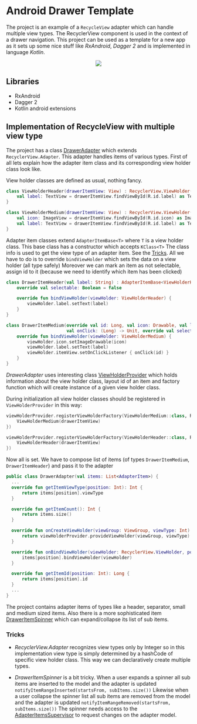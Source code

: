 # Android Drawer Template

The project is an example of a `RecycleView` adapter which can handle multiple view types. The RecyclerView component is used in the context of a drawer navigation. This project can be used as a template for a new app as it sets up some nice stuff like *RxAndroid*, *Dagger 2* and is implemented in language *Kotlin*.

<p align="center">
  <img src="/../screenshots/screenshot0.png?raw=true alt="Screenshot"/>
</p>

## Libraries

* RxAndroid
* Dagger 2
* Kotlin android extensions


## Implementation of RecycleView with multiple view type

The project has a class [DrawerAdapter](/../master/app/src/main/kotlin/views/adapters/drawer/DrawerAdapter.kt) which extends `RecyclerView.Adapter`. This adapter handles items of various types. First of all lets explain how the adapter item class and its corresponding view holder class look like.

View holder classes are defined as usual, nothing fancy.

```Kotlin
class ViewHolderHeader(drawerItemView: View) : RecyclerView.ViewHolder(drawerItemView) {
    val label: TextView = drawerItemView.findViewById(R.id.label) as TextView
}

class ViewHolderMedium(drawerItemView: View) : RecyclerView.ViewHolder(drawerItemView) {
    val icon: ImageView = drawerItemView.findViewById(R.id.icon) as ImageView
    val label: TextView = drawerItemView.findViewById(R.id.label) as TextView
}
```

Adapter item classes extend `AdapterItemBase<T>` where `T` is a view holder class. This base class has
a constructor which accepts `KClass<T>` The class info is used to get the view type of an adapter  item. See the [Tricks](#tricks). All we have to do is to override `bindViewHolder` which sets the data on a view holder (all type safely) Moreover we can mark an item as not selectable, assign id to it (because we need to identify which item has been clicked)

```Kotlin
class DrawerItemHeader(val label: String) : AdapterItemBase<ViewHolderHeader>(ViewHolderHeader::class) {
    override val selectable: Boolean = false

    override fun bindViewHolder(viewHolder: ViewHolderHeader) {
        viewHolder.label.setText(label)
    }
}

class DrawerItemMedium(override val id: Long, val icon: Drawable, val label: String,
                       val onClick: (Long) -> Unit, override val selectable: Boolean = true) : AdapterItemBase<ViewHolderMedium>(ViewHolderMedium::class) {
    override fun bindViewHolder(viewHolder: ViewHolderMedium) {
        viewHolder.icon.setImageDrawable(icon)
        viewHolder.label.setText(label)
        viewHolder.itemView.setOnClickListener { onClick(id) }
    }
}
```

*DrawerAdapter* uses interesting class [ViewHolderProvider](/../master/app/src/main/kotlin/views/adapters/ViewHolderProvider.kt) which holds information about the view holder class, layout id of an item and factory function which will create instance of a given view holder class.

During initialization all view holder classes should be registered in `ViewHolderProvider` in this way:

```Kotlin
viewHolderProvider.registerViewHolderFactory(ViewHolderMedium::class, R.layout.drawer_item_medium, { drawerItemView ->
    ViewHolderMedium(drawerItemView)
})

viewHolderProvider.registerViewHolderFactory(ViewHolderHeader::class, R.layout.drawer_item_header, { drawerItemView ->
    ViewHolderHeader(drawerItemView)
})
```

Now all is set. We have to compose list of items (of types `DrawerItemMedium`, `DrawerItemHeader`) and pass it to the adapter

```Kotlin
public class DrawerAdapter(val items: List<AdapterItem>) {
  ...
  override fun getItemViewType(position: Int): Int {
      return items[position].viewType
  }

  override fun getItemCount(): Int {
      return items.size()
  }

  override fun onCreateViewHolder(viewGroup: ViewGroup, viewType: Int): RecyclerView.ViewHolder? {
      return viewHolderProvider.provideViewHolder(viewGroup, viewType)
  }

  override fun onBindViewHolder(viewHolder: RecyclerView.ViewHolder, position: Int) {
      items[position].bindViewHolder(viewHolder)
  }

  override fun getItemId(position: Int): Long {
      return items[position].id
  }
  ...
}
```

The project contains adapter items of types like a header, separator, small and medium sized items. Also there is a more sophisticated item [DrawerItemSpinner](/../master/app/src/main/kotlin/views/adapters/drawer/drawerAdapterItems.kt) which can expand/collapse its list of sub items.

### Tricks

* *RecyclerView.Adapter* recognizes view types only by Integer so in this implementation view type is simply determined by a hashCode of specific view holder class. This way we can declaratively create multiple types.

* *DrawerItemSpinner* is a bit tricky. When a user expands a spinner all sub items are inserted to the model and the adapter is updated `notifyItemRangeInserted(startsFrom, subItems.size())` Likewise when a user collapse the spinner list all sub items are removed from the model and the adapter is updated `notifyItemRangeRemoved(startsFrom, subItems.size())`
The spinner needs access to the [AdapterItemsSupervisor](/../master/app/src/main/kotlin/views/adapters/AdapterItemsSupervisor.kt) to request changes on the adapter model.
